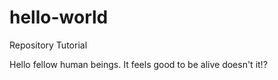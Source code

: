 # hello-world
Repository Tutorial

Hello fellow human beings. It feels good to be alive doesn't it!?
